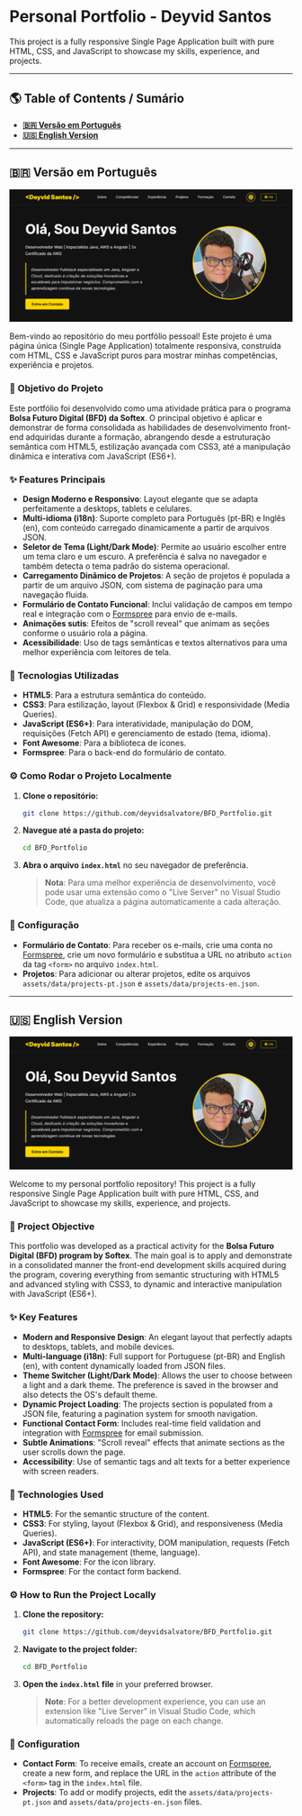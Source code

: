 # Personal Portfolio - Deyvid Santos

This project is a fully responsive Single Page Application built with pure HTML, CSS, and JavaScript to showcase my skills, experience, and projects.

---

## 🌎 Table of Contents / Sumário

-   [**🇧🇷 Versão em Português**](#-versão-em-português)
-   [**🇺🇸 English Version**](#-english-version)

---

## 🇧🇷 Versão em Português

![Banner do Portfólio](docs/print1.png)

Bem-vindo ao repositório do meu portfólio pessoal! Este projeto é uma página única (Single Page Application) totalmente responsiva, construída com HTML, CSS e JavaScript puros para mostrar minhas competências, experiência e projetos.

### 🎯 Objetivo do Projeto

Este portfólio foi desenvolvido como uma atividade prática para o programa **Bolsa Futuro Digital (BFD) da Softex**. O principal objetivo é aplicar e demonstrar de forma consolidada as habilidades de desenvolvimento front-end adquiridas durante a formação, abrangendo desde a estruturação semântica com HTML5, estilização avançada com CSS3, até a manipulação dinâmica e interativa com JavaScript (ES6+).

### ✨ Features Principais

-   **Design Moderno e Responsivo**: Layout elegante que se adapta perfeitamente a desktops, tablets e celulares.
-   **Multi-idioma (i18n)**: Suporte completo para Português (pt-BR) e Inglês (en), com conteúdo carregado dinamicamente a partir de arquivos JSON.
-   **Seletor de Tema (Light/Dark Mode)**: Permite ao usuário escolher entre um tema claro e um escuro. A preferência é salva no navegador e também detecta o tema padrão do sistema operacional.
-   **Carregamento Dinâmico de Projetos**: A seção de projetos é populada a partir de um arquivo JSON, com sistema de paginação para uma navegação fluida.
-   **Formulário de Contato Funcional**: Inclui validação de campos em tempo real e integração com o [Formspree](https://formspree.io/) para envio de e-mails.
-   **Animações sutis**: Efeitos de "scroll reveal" que animam as seções conforme o usuário rola a página.
-   **Acessibilidade**: Uso de tags semânticas e textos alternativos para uma melhor experiência com leitores de tela.

### 🚀 Tecnologias Utilizadas

-   **HTML5**: Para a estrutura semântica do conteúdo.
-   **CSS3**: Para estilização, layout (Flexbox & Grid) e responsividade (Media Queries).
-   **JavaScript (ES6+)**: Para interatividade, manipulação do DOM, requisições (Fetch API) e gerenciamento de estado (tema, idioma).
-   **Font Awesome**: Para a biblioteca de ícones.
-   **Formspree**: Para o back-end do formulário de contato.

### ⚙️ Como Rodar o Projeto Localmente

1.  **Clone o repositório:**
    ```bash
    git clone https://github.com/deyvidsalvatore/BFD_Portfolio.git
    ```

2.  **Navegue até a pasta do projeto:**
    ```bash
    cd BFD_Portfolio
    ```

3.  **Abra o arquivo `index.html`** no seu navegador de preferência.

    > **Nota**: Para uma melhor experiência de desenvolvimento, você pode usar uma extensão como o "Live Server" no Visual Studio Code, que atualiza a página automaticamente a cada alteração.

### 📝 Configuração

-   **Formulário de Contato**: Para receber os e-mails, crie uma conta no [Formspree](https://formspree.io/), crie um novo formulário e substitua a URL no atributo `action` da tag `<form>` no arquivo `index.html`.
-   **Projetos**: Para adicionar ou alterar projetos, edite os arquivos `assets/data/projects-pt.json` e `assets/data/projects-en.json`.

---

## 🇺🇸 English Version

![Portfolio Banner](docs/print1.png)

Welcome to my personal portfolio repository! This project is a fully responsive Single Page Application built with pure HTML, CSS, and JavaScript to showcase my skills, experience, and projects.

### 🎯 Project Objective

This portfolio was developed as a practical activity for the **Bolsa Futuro Digital (BFD) program by Softex**. The main goal is to apply and demonstrate in a consolidated manner the front-end development skills acquired during the program, covering everything from semantic structuring with HTML5 and advanced styling with CSS3, to dynamic and interactive manipulation with JavaScript (ES6+).

### ✨ Key Features

-   **Modern and Responsive Design**: An elegant layout that perfectly adapts to desktops, tablets, and mobile devices.
-   **Multi-language (i18n)**: Full support for Portuguese (pt-BR) and English (en), with content dynamically loaded from JSON files.
-   **Theme Switcher (Light/Dark Mode)**: Allows the user to choose between a light and a dark theme. The preference is saved in the browser and also detects the OS's default theme.
-   **Dynamic Project Loading**: The projects section is populated from a JSON file, featuring a pagination system for smooth navigation.
-   **Functional Contact Form**: Includes real-time field validation and integration with [Formspree](https://formspree.io/) for email submission.
-   **Subtle Animations**: "Scroll reveal" effects that animate sections as the user scrolls down the page.
-   **Accessibility**: Use of semantic tags and alt texts for a better experience with screen readers.

### 🚀 Technologies Used

-   **HTML5**: For the semantic structure of the content.
-   **CSS3**: For styling, layout (Flexbox & Grid), and responsiveness (Media Queries).
-   **JavaScript (ES6+)**: For interactivity, DOM manipulation, requests (Fetch API), and state management (theme, language).
-   **Font Awesome**: For the icon library.
-   **Formspree**: For the contact form backend.

### ⚙️ How to Run the Project Locally

1.  **Clone the repository:**
    ```bash
    git clone https://github.com/deyvidsalvatore/BFD_Portfolio.git
    ```

2.  **Navigate to the project folder:**
    ```bash
    cd BFD_Portfolio
    ```

3.  **Open the `index.html` file** in your preferred browser.

    > **Note**: For a better development experience, you can use an extension like "Live Server" in Visual Studio Code, which automatically reloads the page on each change.

### 📝 Configuration

-   **Contact Form**: To receive emails, create an account on [Formspree](https://formspree.io/), create a new form, and replace the URL in the `action` attribute of the `<form>` tag in the `index.html` file.
-   **Projects**: To add or modify projects, edit the `assets/data/projects-pt.json` and `assets/data/projects-en.json` files.